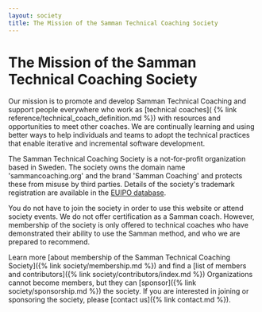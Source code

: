 ```yaml
---
layout: society
title: The Mission of the Samman Technical Coaching Society
---
```


# The Mission of the Samman Technical Coaching Society

Our mission is to promote and develop Samman Technical Coaching and support people everywhere who work as [technical coaches](
{% link reference/technical_coach_definition.md %}) with resources and opportunities to meet other coaches. We are continually learning and using better ways to help individuals and teams to adopt the technical practices that enable iterative and incremental software development. 

The Samman Technical Coaching Society is a not-for-profit organization based in Sweden. The society owns the domain name 'sammancoaching.org' and the brand 'Samman Coaching' and protects these from misuse by third parties. Details of the society's trademark registration are available in the [EUIPO database](https://www.euipo.europa.eu/). 

You do not have to join the society in order to use this website or attend society events. We do not offer certification as a Samman coach. However, membership of the society is only offered to technical coaches who have demonstrated their ability to use the Samman method, and who we are prepared to recommend. 

Learn more [about membership of the Samman Technical Coaching Society]({% link society/membership.md %}) and find a [list of members and contributors]({% link society/contributors/index.md %}) Organizations cannot become members, but they can [sponsor]({% link society/sponsorship.md %}) the society. If you are interested in joining or sponsoring the society, please [contact us]({% link contact.md %}).


